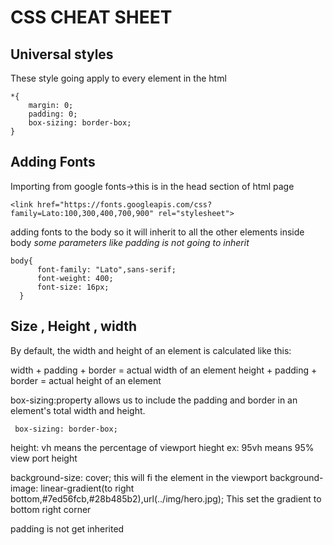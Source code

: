 # **CSS CHEAT SHEET**

## **Universal styles**

These style going apply to every element in the html
```
*{
    margin: 0;
    padding: 0;
    box-sizing: border-box;
}
```
## **Adding Fonts**

Importing from google fonts->this is in the head section of html page
 ```
 <link href="https://fonts.googleapis.com/css?family=Lato:100,300,400,700,900" rel="stylesheet">
 ```
adding fonts to the body so it will inherit to all the other elements inside body
*some parameters like padding is not going to inherit*

```
body{
      font-family: "Lato",sans-serif;
      font-weight: 400;
      font-size: 16px;
  }
 ```
 ## **Size , Height , width**
 
By default, the width and height of an element is calculated like this:

width + padding + border = actual width of an element
height + padding + border = actual height of an element

box-sizing:property allows us to include the padding and border in an element's total width and height.
```
 box-sizing: border-box;
```

height: vh means the percentage of viewport hieght ex: 95vh means 95% view port height



background-size: cover; this will fi the element in the viewport
background-image: linear-gradient(to right bottom,#7ed56fcb,#28b485b2),url(../img/hero.jpg); This set the gradient to bottom right corner

padding is not get inherited
